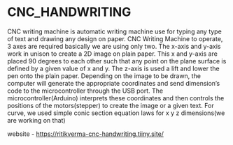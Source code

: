 # CNC_HANDWRITING
CNC writing machine is automatic writing machine use for typing any type of text and drawing any design on paper. CNC Writing Machine to operate, 3 axes are required basically we are using only two. The x-axis and y-axis work in unison to create a 2D image on plain paper. This x and y-axis are placed 90 degrees to each other such that any point on the plane surface is defined by a given value of x and y. The z-axis is used a lift and lower the pen onto the plain paper. Depending on the image to be drawn, the computer will generate the appropriate coordinates and send dimension’s code to the microcontroller through the USB port. The microcontroller(Arduino) interprets these coordinates and then controls the positions of the motors(stepper) to create the image or a given text. For curve, we used simple conic section equation laws for x y z dimensions(we are working on that)

website - https://ritikverma-cnc-handwriting.tiiny.site/
